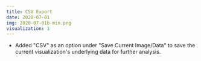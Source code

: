 ```yaml
---
title: CSV Export
date: 2020-07-01
img: 2020-07-01b-min.png
visualization: 1
---
```


- Added "CSV" as an option under "Save Current Image/Data" to save the current visualization's underlying data for further analysis.


